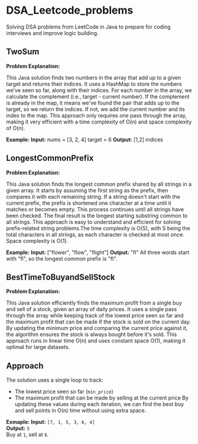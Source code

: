 # DSA_Leetcode_problems
Solving DSA problems from LeetCode in Java to prepare for coding interviews and improve logic building.


## TwoSum

**Problem Explanation:**

This Java solution finds two numbers in the array that add up to a given target and returns their indices. It uses a HashMap to store the numbers we've seen so far, along with their indices. For each number in the array, we calculate the complement (i.e., target - current number). If the complement is already in the map, it means we've found the pair that adds up to the target, so we return the indices. If not, we add the current number and its index to the map. This approach only 
requires one pass through the array, making it very efficient with a time complexity of O(n) and space complexity of O(n).

**Example:**
**Input:**
nums = [3, 2, 4]
target = 6
**Output:**
[1,2] indices


## LongestCommonPrefix

**Problem Explanation:**

This Java solution finds the longest common prefix shared by all strings in a given array. It starts by assuming the first string as the prefix, then compares it with each remaining string. If a string doesn't start with the current prefix, the prefix is shortened one character at a time until it matches or becomes empty. This process continues until all strings have been checked. The final result is the longest starting substring common to all strings. This approach is easy to understand and efficient for solving prefix-related string problems.The time complexity is O(S), with S being the total characters in all strings, as each character is checked at most once. Space complexity is O(1).

**Example:**
**Input:** ["flower", "flow", "flight"]
**Output:** "fl"
All three words start with "fl", so the longest common prefix is "fl".

## BestTimeToBuyandSellStock

**Problem Explanation:**

This Java solution efficiently finds the maximum profit from a single buy and sell of a stock, given an array of daily prices. It uses a single pass through the array while keeping track of the lowest price seen so far and the maximum profit that can be made if the stock is sold on the current day. By updating the minimum price and comparing the current price against it, the algorithm ensures the stock is always bought before it's sold. This approach runs in linear time O(n) and uses constant space O(1), making it optimal for large datasets.

## Approach

The solution uses a single loop to track:
- The lowest price seen so far (`min_price`)
- The maximum profit that can be made by selling at the current price
By updating these values during each iteration, we can find the best buy and sell points in O(n) time without using extra space.

**Exmaple:**
**Input:** `[7, 1, 5, 3, 6, 4]`  
**Output:** `5`  
  Buy at `1`, sell at `6`.
